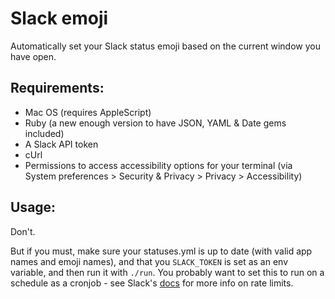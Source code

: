 # Slack emoji

Automatically set your Slack status emoji based on the current window you have open.

## Requirements:

- Mac OS (requires AppleScript)
- Ruby (a new enough version to have JSON, YAML & Date gems included)
- A Slack API token
- cUrl
- Permissions to access accessibility options for your terminal (via System preferences > Security & Privacy > Privacy > Accessibility)

## Usage:

Don't.

But if you must, make sure your statuses.yml is up to date (with valid app names and emoji
names), and that you `SLACK_TOKEN` is set as an env variable, and then run it with `./run`.
You probably want to set this to run on a schedule as a cronjob - see Slack's [docs](https://api.slack.com/methods/users.profile.set) for more info on
rate limits.
